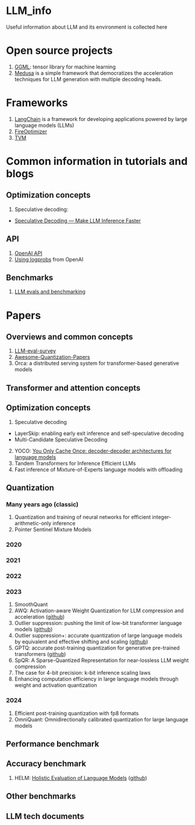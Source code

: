 # LLM_info
Useful information about LLM and its environment is collected here

# Open source projects

1. [GGML](https://github.com/ggerganov/ggml): tensor library for machine learning
2. [Medusa](https://github.com/FasterDecoding/Medusa) is a simple framework that democratizes the acceleration techniques for LLM generation with multiple decoding heads.

# Frameworks

1. [LangChain](https://github.com/langchain-ai/langchain) is a framework for developing applications powered by large language models (LLMs)
2. [FireOptimizer](https://fireworks.ai/blog/fireoptimizer?utm_source=newsletter&utm_medium=email&utm_campaign=2024september)
3. [TVM](https://github.com/apache/tvm)

# Common information in tutorials and blogs

## Optimization concepts
1. Speculative decoding:
 - [Speculative Decoding — Make LLM Inference Faster](https://medium.com/ai-science/speculative-decoding-make-llm-inference-faster-c004501af120)

## API
1. [OpenAI API](https://platform.openai.com/docs/api-reference/introduction)
2. [Using logprobs](https://cookbook.openai.com/examples/using_logprobs) from OpenAI

## Benchmarks
1. [LLM evals and benchmarking](https://osanseviero.github.io/hackerllama/blog/posts/llm_evals/)

# Papers

## Overviews and common concepts
1. [LLM-eval-survey](https://github.com/MLGroupJLU/LLM-eval-survey)
2. [Awesome-Quantization-Papers](https://github.com/Zhen-Dong/Awesome-Quantization-Papers)
3. Orca: a distributed serving system for transformer-based generative models

## Transformer and attention concepts

## Optimization concepts
1. Speculative decoding
 - LayerSkip: enabling early exit inference and self-speculative decoding
 - Multi-Candidate Speculative Decoding
2. YOCO: [You Only Cache Once: decoder-decoder architectures for language models]()
3. Tandem Transformers for Inference Efficient LLMs
4. Fast inference of Mixture-of-Experts language models with offloading

## Quantization

### Many years ago (classic)
1. Quantization and training of neural networks for efficient integer-arithmetic-only inference
2. Pointer Sentinel Mixture Models

### 2020
### 2021
### 2022
### 2023
1. SmoothQuant
2. AWQ: Activation-aware Weight Quantization for LLM compression and acceleration ([github](https://github.com/mit-han-lab/llm-awq))
3. Outlier suppression: pushing the limit of low-bit transformer language models ([github](https://github.com/wimh966/outlier_suppression))
4. Outlier suppression+: accurate quantization of large language models by equivalent and effective shifting and scaling ([github](https://github.com/ModelTC/Outlier_Suppression_Plus))
5. GPTQ: accurate post-training quantization for generative pre-trained transformers ([github](https://github.com/IST-DASLab/gptq))
6. SpQR: A Sparse-Quantized Representation for near-lossless LLM weight compression
7. The case for 4-bit precision: k-bit inference scaling laws
8. Enhancing computation efficiency in large language models through weight and activation quantization

### 2024
1. Efficient post-training quantization with fp8 formats
2. OmniQuant: Omnidirectionally calibrated quantization for large language models

## Performance benchmark

## Accuracy benchmark

1. HELM: [Holistic Evaluation of Language Models]() ([github](https://github.com/stanford-crfm/helm))

## Other benchmarks

## LLM tech documents
